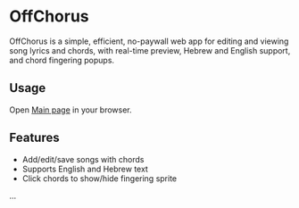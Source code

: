 # OffChorus

OffChorus is a simple, efficient, no-paywall web app for editing and viewing song lyrics and chords, with real-time preview, Hebrew and English support, and chord fingering popups.

## Usage

Open [Main page](https://jonbiryon.github.io/OffChorus/) in your browser.

## Features

- Add/edit/save songs with chords
- Supports English and Hebrew text
- Click chords to show/hide fingering sprite

...

